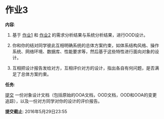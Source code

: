 # 作业3

**内容**:

1. 基于 [作业1](hw1.md) 和 [作业2](hw2.md) 的需求分析结果与系统分析结果，进行OOD设计。

2. 你和你的结对同学彼此互相明确系统的总体方案约束，如体系结构风格、操作系统、网络环境、数据库、性能要求等，然后基于这些特性进行面向对象的设计。

3. 互相把设计报告发给对方，互相评价对方的设计，指出各自有何问题，是否满足了总体方案约束。

**任务**:

[提交](http://course.pku.edu.cn) 一份对象设计文档（包括原始的OOA文档，OOD文档，OOD和OOA的变更追踪），以及一份对方同学对你的设计的评价报告。

**提交截止**: 2016年5月29日23:55

